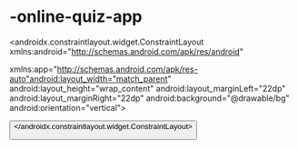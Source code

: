 # -online-quiz-app
<resources xmlns:tools="http://schemas.android.com/tools">
<!-- Base application theme. -->
<style name="Theme.BasicMathApp" parent="Theme.MaterialComponents.DayNight.NoActionBar">
<!-- Primary brand color. -->
<item name="colorPrimary">@color/purple_500</item>
<item name="colorPrimaryVariant">@color/purple_700</item>
<item name="colorOnPrimary">@color/white</item>
<!-- Secondary brand color. -->
<item name="colorSecondary">@color/teal_200</item>
<item name="colorSecondaryVariant">@color/teal_700</item>
<item name="colorOnSecondary">@color/black</item>
<!-- Status bar color. -->
<item name="android:statusBarColor" tools:targetApi="l">?attr/colorPrimaryVariant</item>
<!-- Customize your theme here. -->
</style>
</resources>


<?xml version="1.0" encoding="utf-8"?>

<androidx.constraintlayout.widget.ConstraintLayout xmlns:android="http://schemas.android.com/apk/res/android"


xmlns:app="http://schemas.android.com/apk/res-auto"android:layout_width="match_parent" android:layout_height="wrap_content" android:layout_marginLeft="22dp" android:layout_marginRight="22dp" android:background="@drawable/bg" android:orientation="vertical">

<ImageView
android:id="@+id/imageView5" android:layout_width="100dp" android:layout_height="100dp" android:layout_marginTop="16dp" android:src="@drawable/correct_img" app:layout_constraintEnd_toEndOf="parent" app:layout_constraintStart_toStartOf="parent" app:layout_constraintTop_toTopOf="parent" app:srcCompat="@drawable/correct_img" />

<TextView
android:id="@+id/tvDialog_score" android:layout_width="match_parent" android:layout_height="wrap_content" android:layout_marginTop="50dp" android:layout_marginBottom="50dp" android:gravity="center" android:text="Score: 0" android:textAlignment="center" android:textColor="@android:color/black" android:textSize="20sp" android:textStyle="bold"
app:layout_constraintBottom_toTopOf="@+id/correct_ok" app:layout_constraintEnd_toEndOf="parent" app:layout_constraintStart_toStartOf="parent" app:layout_constraintTop_toBottomOf="@+id/imageView5" />

<Button
android:id="@+id/correct_ok" android:layout_width="wrap_content" android:layout_height="wrap_content" android:layout_gravity="center" android:layout_marginBottom="32dp" android:background="@drawable/button_bg" android:text="Ok" android:textColor="@android:color/white" android:textSize="20sp"  android:textStyle="bold" app:layout_constraintBottom_toBottomOf="parent" app:layout_constraintEnd_toEndOf="parent" app:layout_constraintStart_toStartOf="parent"/>
</androidx.constraintlayout.widget.ConstraintLayout>


